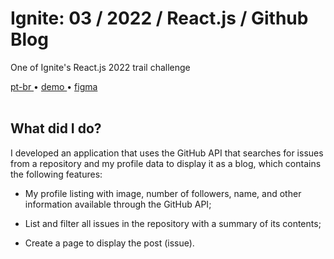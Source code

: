 <div valing="top">
  <h1>Ignite: 03 / <span>2022</span> / React.js / Github Blog</h1>
  <p>One of Ignite's React.js 2022 trail challenge</p>
  <nav>
    <div id="repository-buttons"/>
    <a class="navigation-link disabled" href="https://github.com/L-Marcel/ignite-03-reactjs-2022-github-blog/blob/main/README.md" target="__blank__">
      pt-br
    </a>
    <span class="disabled">•</span>
    <a class="navigation-link" href="https://ignite-03-reactjs-2022-github-blog.vercel.app/" target="__blank__">
      demo
    </a>
    <span>•</span>
    <a class="navigation-link" href="https://www.figma.com/file/x15DLWRiOQEtxMhGRvSJ1l/GitHub-Blog-(Community)?node-id=0%3A1&t=Gp4p3O4Vy3EC2PsV-1" target="__blank__">
      figma
    </a>
  </nav>
</div>

<br/>

<div id="grid">
  <div id="grid-item">
    <h2>What did I <span>do</span>?</h2>
    <p>I developed an application that uses the GitHub API that searches for issues from a repository and my profile data to display it as a blog, which contains the following features:</p>
    <ul>
      <li id="checked"><p>My profile listing with image, number of followers, name, and other information available through the GitHub API;</p></li>
      <li id="checked"><p>List and filter all issues in the repository with a summary of its contents;</p></li>
      <li id="checked"><p>Create a page to display the post (issue).</p></li>
    </ul>
  </div>
</div>
